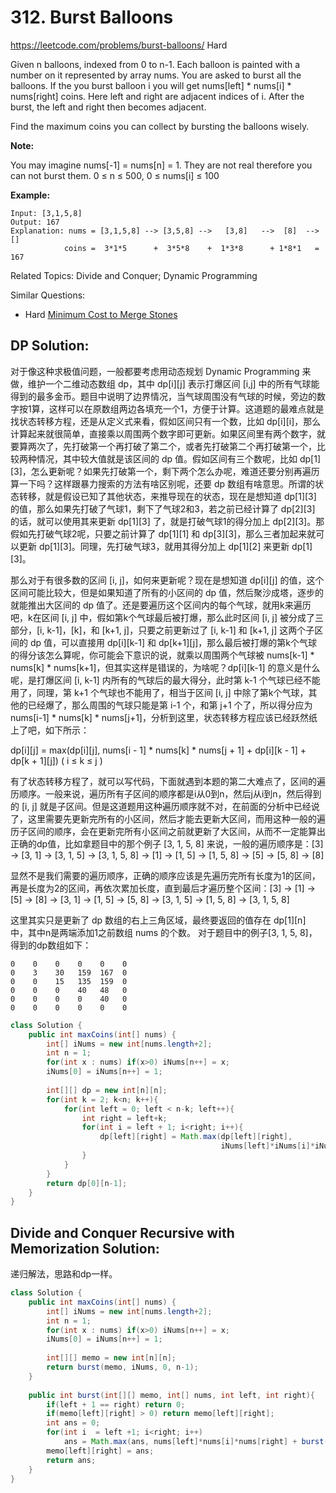 # 312. Burst Balloons
<https://leetcode.com/problems/burst-balloons/>
Hard

Given n balloons, indexed from 0 to n-1. Each balloon is painted with a number on it represented by array nums. You are asked to burst all the balloons. If the you burst balloon i you will get nums[left] * nums[i] * nums[right] coins. Here left and right are adjacent indices of i. After the burst, the left and right then becomes adjacent.

Find the maximum coins you can collect by bursting the balloons wisely.

**Note:**

You may imagine nums[-1] = nums[n] = 1. They are not real therefore you can not burst them.
0 ≤ n ≤ 500, 0 ≤ nums[i] ≤ 100

**Example:**

    Input: [3,1,5,8]
    Output: 167 
    Explanation: nums = [3,1,5,8] --> [3,5,8] -->   [3,8]   -->  [8]  --> []
                coins =  3*1*5      +  3*5*8    +  1*3*8      + 1*8*1   = 167

Related Topics: Divide and Conquer; Dynamic Programming

Similar Questions: 
* Hard [Minimum Cost to Merge Stones](https://leetcode.com/problems/minimum-cost-to-merge-stones/)


## DP Solution: 
对于像这种求极值问题，一般都要考虑用动态规划 Dynamic Programming 来做，维护一个二维动态数组 dp，其中 dp[i][j] 表示打爆区间 [i,j] 中的所有气球能得到的最多金币。题目中说明了边界情况，当气球周围没有气球的时候，旁边的数字按1算，这样可以在原数组两边各填充一个1，方便于计算。这道题的最难点就是找状态转移方程，还是从定义式来看，假如区间只有一个数，比如 dp[i][i]，那么计算起来就很简单，直接乘以周围两个数字即可更新。如果区间里有两个数字，就要算两次了，先打破第一个再打破了第二个，或者先打破第二个再打破第一个，比较两种情况，其中较大值就是该区间的 dp 值。假如区间有三个数呢，比如 dp[1][3]，怎么更新呢？如果先打破第一个，剩下两个怎么办呢，难道还要分别再遍历算一下吗？这样跟暴力搜索的方法有啥区别呢，还要 dp 数组有啥意思。所谓的状态转移，就是假设已知了其他状态，来推导现在的状态，现在是想知道 dp[1][3] 的值，那么如果先打破了气球1，剩下了气球2和3，若之前已经计算了 dp[2][3] 的话，就可以使用其来更新 dp[1][3] 了，就是打破气球1的得分加上 dp[2][3]。那假如先打破气球2呢，只要之前计算了 dp[1][1] 和 dp[3][3]，那么三者加起来就可以更新 dp[1][3]。同理，先打破气球3，就用其得分加上 dp[1][2] 来更新 dp[1][3]。

那么对于有很多数的区间 [i, j]，如何来更新呢？现在是想知道 dp[i][j] 的值，这个区间可能比较大，但是如果知道了所有的小区间的 dp 值，然后聚沙成塔，逐步的就能推出大区间的 dp 值了。还是要遍历这个区间内的每个气球，就用k来遍历吧，k在区间 [i, j] 中，假如第k个气球最后被打爆，那么此时区间 [i, j] 被分成了三部分，[i, k-1]，[k]，和 [k+1, j]，只要之前更新过了 [i, k-1] 和 [k+1, j] 这两个子区间的 dp 值，可以直接用 dp[i][k-1] 和 dp[k+1][j]，那么最后被打爆的第k个气球的得分该怎么算呢，你可能会下意识的说，就乘以周围两个气球被 nums[k-1] * nums[k] * nums[k+1]，但其实这样是错误的，为啥呢？dp[i][k-1] 的意义是什么呢，是打爆区间 [i, k-1] 内所有的气球后的最大得分，此时第 k-1 个气球已经不能用了，同理，第 k+1 个气球也不能用了，相当于区间 [i, j] 中除了第k个气球，其他的已经爆了，那么周围的气球只能是第 i-1 个，和第 j+1 个了，所以得分应为 nums[i-1] * nums[k] * nums[j+1]，分析到这里，状态转移方程应该已经跃然纸上了吧，如下所示：

dp[i][j] = max(dp[i][j], nums[i - 1] * nums[k] * nums[j + 1] + dp[i][k - 1] + dp[k + 1][j])                 ( i ≤ k ≤ j )

有了状态转移方程了，就可以写代码，下面就遇到本题的第二大难点了，区间的遍历顺序。一般来说，遍历所有子区间的顺序都是i从0到n，然后j从i到n，然后得到的 [i, j] 就是子区间。但是这道题用这种遍历顺序就不对，在前面的分析中已经说了，这里需要先更新完所有的小区间，然后才能去更新大区间，而用这种一般的遍历子区间的顺序，会在更新完所有小区间之前就更新了大区间，从而不一定能算出正确的dp值，比如拿题目中的那个例子 [3, 1, 5, 8] 来说，一般的遍历顺序是：[3] -> [3, 1] -> [3, 1, 5] -> [3, 1, 5, 8] -> [1] -> [1, 5] -> [1, 5, 8] -> [5] -> [5, 8] -> [8] 

显然不是我们需要的遍历顺序，正确的顺序应该是先遍历完所有长度为1的区间，再是长度为2的区间，再依次累加长度，直到最后才遍历整个区间：[3] -> [1] -> [5] -> [8] -> [3, 1] -> [1, 5] -> [5, 8] -> [3, 1, 5] -> [1, 5, 8] -> [3, 1, 5, 8]

这里其实只是更新了 dp 数组的右上三角区域，最终要返回的值存在 dp[1][n] 中，其中n是两端添加1之前数组 nums 的个数。
对于题目中的例子[3, 1, 5, 8]，得到的dp数组如下：

    0    0    0    0    0    0
    0    3    30   159  167  0
    0    0    15   135  159  0
    0    0    0    40   48   0
    0    0    0    0    40   0
    0    0    0    0    0    0

```java
class Solution {
    public int maxCoins(int[] nums) {
        int[] iNums = new int[nums.length+2];
        int n = 1;
        for(int x : nums) if(x>0) iNums[n++] = x;
        iNums[0] = iNums[n++] = 1;
        
        int[][] dp = new int[n][n];
        for(int k = 2; k<n; k++){
            for(int left = 0; left < n-k; left++){
                int right = left+k;
                for(int i = left + 1; i<right; i++){
                    dp[left][right] = Math.max(dp[left][right], 
                                               iNums[left]*iNums[i]*iNums[right]+dp[left][i]+dp[i][right]);
                }
            }
        }
        return dp[0][n-1];
    }
}
```

## Divide and Conquer Recursive with Memorization Solution: 
递归解法，思路和dp一样。

```java
class Solution {
    public int maxCoins(int[] nums) {
        int[] iNums = new int[nums.length+2];
        int n = 1;
        for(int x : nums) if(x>0) iNums[n++] = x;
        iNums[0] = iNums[n++] = 1;
        
        int[][] memo = new int[n][n];
        return burst(memo, iNums, 0, n-1);
    }
    
    public int burst(int[][] memo, int[] nums, int left, int right){
        if(left + 1 == right) return 0;
        if(memo[left][right] > 0) return memo[left][right];
        int ans = 0;
        for(int i  = left +1; i<right; i++)
            ans = Math.max(ans, nums[left]*nums[i]*nums[right] + burst(memo, nums, left, i) + burst(memo, nums, i, right));
        memo[left][right] = ans;
        return ans;
    }
}
```